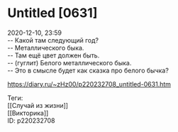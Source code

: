Untitled [0631]
================

   
 2020-12-10, 23:59   
  -- Какой там следующий год?   
 -- Металлического быка.   
 -- Там ещё цвет должен быть.   
 -- (гуглит) Белого металлического быка.   
 -- Это в смысле будет как сказка про белого бычка?   
    
 <https://diary.ru/~zHz00/p220232708_untitled-0631.htm>   
   
 Теги:   
 [[Случай из жизни]]   
 [[Викторика]]   
 ID: p220232708